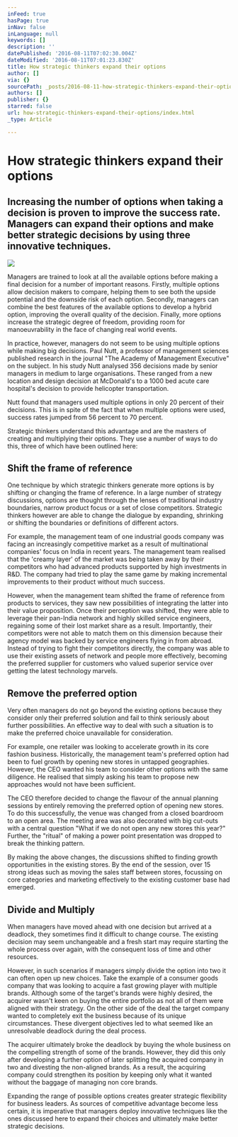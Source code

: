 ```yaml
---
inFeed: true
hasPage: true
inNav: false
inLanguage: null
keywords: []
description: ''
datePublished: '2016-08-11T07:02:30.004Z'
dateModified: '2016-08-11T07:01:23.830Z'
title: How strategic thinkers expand their options
author: []
via: {}
sourcePath: _posts/2016-08-11-how-strategic-thinkers-expand-their-options.md
authors: []
publisher: {}
starred: false
url: how-strategic-thinkers-expand-their-options/index.html
_type: Article

---
```

# How strategic thinkers expand their options

## Increasing the number of options when taking a decision is proven to improve the success rate. Managers can expand their options and make better strategic decisions by using three innovative techniques.
![](https://the-grid-user-content.s3-us-west-2.amazonaws.com/c87cfb50-c88f-487b-a649-e83341e821e8.jpg)

Managers are trained to look at all the available options before making a final decision for a number of important reasons. Firstly, multiple options allow decision makers to compare, helping them to see both the upside potential and the downside risk of each option. Secondly, managers can combine the best features of the available options to develop a hybrid option, improving the overall quality of the decision. Finally, more options increase the strategic degree of freedom, providing room for manoeuvrability in the face of changing real world events.

In practice, however, managers do not seem to be using multiple options while making big decisions. Paul Nutt, a professor of management sciences published research in the journal "The Academy of Management Executive" on the subject. In his study Nutt analysed 356 decisions made by senior managers in medium to large organisations. These ranged from a new location and design decision at McDonald's to a 1000 bed acute care hospital's decision to provide helicopter transportation.

Nutt found that managers used multiple options in only 20 percent of their decisions. This is in spite of the fact that when multiple options were used, success rates jumped from 56 percent to 70 percent.

Strategic thinkers understand this advantage and are the masters of creating and multiplying their options. They use a number of ways to do this, three of which have been outlined here:

## **Shift the frame of reference**

One technique by which strategic thinkers generate more options is by shifting or changing the frame of reference. In a large number of strategy discussions, options are thought through the lenses of traditional industry boundaries, narrow product focus or a set of close competitors. Strategic thinkers however are able to change the dialogue by expanding, shrinking or shifting the boundaries or definitions of different actors.

For example, the management team of one industrial goods company was facing an increasingly competitive market as a result of multinational companies' focus on India in recent years. The management team realised that the 'creamy layer' of the market was being taken away by their competitors who had advanced products supported by high investments in R&D. The company had tried to play the same game by making incremental improvements to their product without much success.

However, when the management team shifted the frame of reference from products to services, they saw new possibilities of integrating the latter into their value proposition. Once their perception was shifted, they were able to leverage their pan-India network and highly skilled service engineers, regaining some of their lost market share as a result. Importantly, their competitors were not able to match them on this dimension because their agency model was backed by service engineers flying in from abroad. Instead of trying to fight their competitors directly, the company was able to use their existing assets of network and people more effectively, becoming the preferred supplier for customers who valued superior service over getting the latest technology marvels.

## **Remove the preferred option**

Very often managers do not go beyond the existing options because they consider only their preferred solution and fail to think seriously about further possibilities. An effective way to deal with such a situation is to make the preferred choice unavailable for consideration.

For example, one retailer was looking to accelerate growth in its core fashion business. Historically, the management team's preferred option had been to fuel growth by opening new stores in untapped geographies. However, the CEO wanted his team to consider other options with the same diligence. He realised that simply asking his team to propose new approaches would not have been sufficient.

The CEO therefore decided to change the flavour of the annual planning sessions by entirely removing the preferred option of opening new stores. To do this successfully, the venue was changed from a closed boardroom to an open area. The meeting area was also decorated with big cut-outs with a central question "What if we do not open any new stores this year?" Further, the "ritual" of making a power point presentation was dropped to break the thinking pattern.

By making the above changes, the discussions shifted to finding growth opportunities in the existing stores. By the end of the session, over 15 strong ideas such as moving the sales staff between stores, focussing on core categories and marketing effectively to the existing customer base had emerged.

## **Divide and Multiply**

When managers have moved ahead with one decision but arrived at a deadlock, they sometimes find it difficult to change course. The existing decision may seem unchangeable and a fresh start may require starting the whole process over again, with the consequent loss of time and other resources.

However, in such scenarios if managers simply divide the option into two it can often open up new choices. Take the example of a consumer goods company that was looking to acquire a fast growing player with multiple brands. Although some of the target's brands were highly desired, the acquirer wasn't keen on buying the entire portfolio as not all of them were aligned with their strategy. On the other side of the deal the target company wanted to completely exit the business because of its unique circumstances. These divergent objectives led to what seemed like an unresolvable deadlock during the deal process.

The acquirer ultimately broke the deadlock by buying the whole business on the compelling strength of some of the brands. However, they did this only after developing a further option of later splitting the acquired company in two and divesting the non-aligned brands. As a result, the acquiring company could strengthen its position by keeping only what it wanted without the baggage of managing non core brands.

Expanding the range of possible options creates greater strategic flexibility for business leaders. As sources of competitive advantage become less certain, it is imperative that managers deploy innovative techniques like the ones discussed here to expand their choices and ultimately make better strategic decisions.